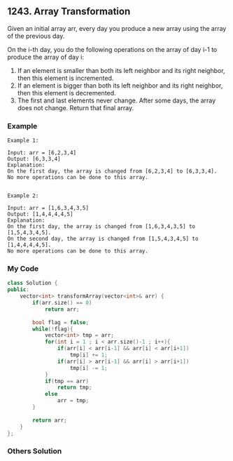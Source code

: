 ## 1243. Array Transformation

Given an initial array arr, every day you produce a new array using the array of the previous day.

On the i-th day, you do the following operations on the array of day i-1 to produce the array of day i:

1. If an element is smaller than both its left neighbor and its right neighbor, then this element is incremented.
2. If an element is bigger than both its left neighbor and its right neighbor, then this element is decremented.
3. The first and last elements never change.
After some days, the array does not change. Return that final array.


### Example
```
Example 1:

Input: arr = [6,2,3,4]
Output: [6,3,3,4]
Explanation: 
On the first day, the array is changed from [6,2,3,4] to [6,3,3,4].
No more operations can be done to this array.


Example 2:

Input: arr = [1,6,3,4,3,5]
Output: [1,4,4,4,4,5]
Explanation: 
On the first day, the array is changed from [1,6,3,4,3,5] to [1,5,4,3,4,5].
On the second day, the array is changed from [1,5,4,3,4,5] to [1,4,4,4,4,5].
No more operations can be done to this array.
```

### My Code
```c++
class Solution {
public:
    vector<int> transformArray(vector<int>& arr) {
        if(arr.size() == 0)
            return arr;
        
        bool flag = false;
        while(!flag){
            vector<int> tmp = arr;
            for(int i = 1 ; i < arr.size()-1 ; i++){
                if(arr[i] < arr[i-1] && arr[i] < arr[i+1])
                    tmp[i] += 1;
                if(arr[i] > arr[i-1] && arr[i] > arr[i+1])
                    tmp[i] -= 1;
            }
            if(tmp == arr)
                return tmp;
            else
                arr = tmp;
        }
        
        return arr;
    }
};
```


### Others Solution
```c++
```


